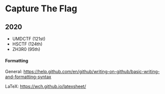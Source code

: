 # Capture The Flag

## 2020
- UMDCTF (121st)
- HSCTF (124th)
- ZH3R0 (95th)

#### Formatting
General: https://help.github.com/en/github/writing-on-github/basic-writing-and-formatting-syntax

LaTeX: https://wch.github.io/latexsheet/
